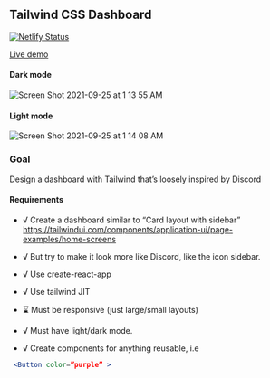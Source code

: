 ## Tailwind CSS Dashboard

[![Netlify Status](https://api.netlify.com/api/v1/badges/e5670c2e-7a9f-4be2-955b-6bf8608ddc62/deploy-status)](https://app.netlify.com/sites/tailwind-dashboard-demo/deploys)

[Live demo](https://tailwind-dashboard-demo.netlify.app/)

#### Dark mode

![Screen Shot 2021-09-25 at 1 13 55 AM](https://user-images.githubusercontent.com/58617435/134759327-22b42291-2cd1-488b-9c6b-8c7c20ba5052.png)

#### Light mode

![Screen Shot 2021-09-25 at 1 14 08 AM](https://user-images.githubusercontent.com/58617435/134759333-5bdfff21-4269-4ab5-a6e3-6c690fb8fdd8.png)

### Goal

Design a dashboard with Tailwind that’s loosely inspired by Discord

#### Requirements

- √ Create a dashboard similar to “Card layout with sidebar” https://tailwindui.com/components/application-ui/page-examples/home-screens

- √ But try to make it look more like Discord, like the icon sidebar.

- √ Use create-react-app

- √ Use tailwind JIT

- ⌛️ Must be responsive (just large/small layouts)

- √ Must have light/dark mode.

- √ Create components for anything reusable, i.e 

```jsx 
 <Button color=”purple” >
  ```
